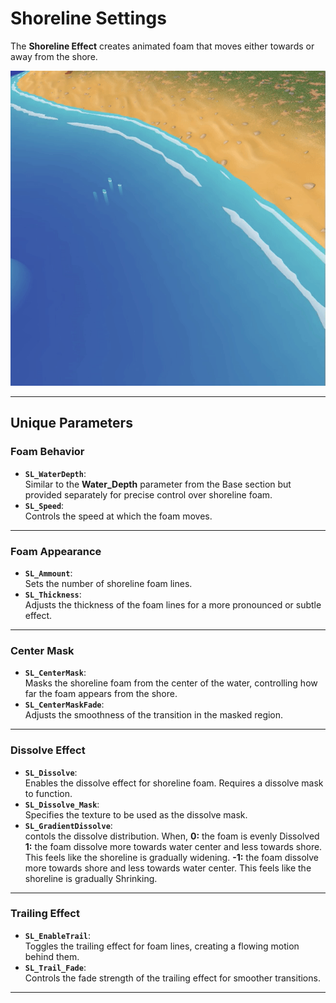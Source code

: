 # Shoreline Settings

The **Shoreline Effect** creates animated foam that moves either towards or away from the shore.

![alt text](../../assets/images/shader-prop-shoreline-show.gif)

---

## Unique Parameters

### **Foam Behavior**

- **`SL_WaterDepth`**:  
  Similar to the **Water_Depth** parameter from the Base section but provided separately for precise control over shoreline foam.
- **`SL_Speed`**:  
  Controls the speed at which the foam moves.

---

### **Foam Appearance**

- **`SL_Ammount`**:  
  Sets the number of shoreline foam lines.
- **`SL_Thickness`**:  
  Adjusts the thickness of the foam lines for a more pronounced or subtle effect.

---

### **Center Mask**

- **`SL_CenterMask`**:  
  Masks the shoreline foam from the center of the water, controlling how far the foam appears from the shore.
- **`SL_CenterMaskFade`**:  
  Adjusts the smoothness of the transition in the masked region.

---

### **Dissolve Effect**

- **`SL_Dissolve`**:  
  Enables the dissolve effect for shoreline foam. Requires a dissolve mask to function.
- **`SL_Dissolve_Mask`**:  
  Specifies the texture to be used as the dissolve mask.
- **`SL_GradientDissolve`**:  
  contols the dissolve distribution. When,
  **0:** the foam is evenly Dissolved
  **1:** the foam dissolve more towards water center and less towards shore. This feels like the shoreline is gradually widening.
  **-1:** the foam dissolve more towards shore and less towards water center. This feels like the shoreline is gradually Shrinking.

---

### **Trailing Effect**

- **`SL_EnableTrail`**:  
  Toggles the trailing effect for foam lines, creating a flowing motion behind them.
- **`SL_Trail_Fade`**:  
  Controls the fade strength of the trailing effect for smoother transitions.

---
